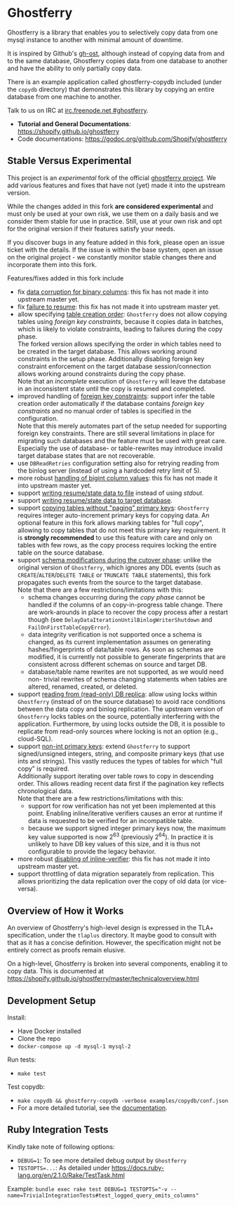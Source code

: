 Ghostferry
==========

Ghostferry is a library that enables you to selectively copy data from one mysql instance to another with minimal amount of downtime.

It is inspired by Github's [gh-ost](https://github.com/github/gh-ost),
although instead of copying data from and to the same database, Ghostferry
copies data from one database to another and have the ability to only
partially copy data.

There is an example application called ghostferry-copydb included (under the
`copydb` directory) that demonstrates this library by copying an entire
database from one machine to another.

Talk to us on IRC at [irc.freenode.net #ghostferry](https://webchat.freenode.net/?channels=#ghostferry).

- **Tutorial and General Documentations**: https://shopify.github.io/ghostferry
- Code documentations: https://godoc.org/github.com/Shopify/ghostferry

Stable Versus Experimental
--------------------------

This project is an *experimental* fork of the official
[ghostferry project](https://github.com/Shopify/ghostferry). We add various
features and fixes that have not (yet) made it into the upstream version.

While the changes added in this fork **are considered experimental** and must
only be used at your own risk, we use them on a daily basis and we consider
them stable for use in practice. Still, use at your own risk and opt for the original version if their features satisfy your needs.

If you discover bugs in any feature added in this fork, please open an issue
ticket with the details. If the issue is within the base system, open an issue
on the original project - we constantly monitor stable changes there and
incorporate them into this fork.

Features/fixes added in this fork include

- fix [data corruption for binary columns](https://github.com/Shopify/ghostferry/issues/157):
  this fix has not made it into upstream master yet.
- fix [failure to resume](https://github.com/Shopify/ghostferry/issues/156):
  this fix has not made it into upstream master yet.
- allow specifying [table creation order](https://github.com/Shopify/ghostferry/issues/161):
  `Ghostferry` does not allow copying tables using *foreign key constraints*,
  because it copies data in batches, which is likely to violate constraints,
  leading to failures during the copy phase.  
  The forked version allows specifying the order in which tables need to be
  created in the target database. This allows working around constraints in the
  setup phase. Additionally disabling foreign key constraint enforcement on the
  target database session/connection allows working around constraints during
  the copy phase.  
  Note that an *incomplete* execution of `Ghostferry`  will leave the database in
  an inconsistent state until the copy is resumed and completed.
- improved handling of [foreign key constraints](https://github.com/Shopify/ghostferry/issues/161):
  support infer the table creation order automatically if the database contains
  *foreign key constraints* and no manual order of tables is specified in the
  configuration.  
  Note that this merely automates part of the setup needed for supporting
  foreign key constraints. There are still several limitations in place for
  migrating such databases and the feature must be used with great care.
  Especially the use of database- or table-rewrites may introduce invalid target
  database states that are not recoverable.
- use `DBReadRetries` configuration setting also for retrying reading from the
  binlog server (instead of using a hardcoded retry limit of 5).
- more robust [handling of bigint column values](https://github.com/Shopify/ghostferry/issues/165):
  this fix has not made it into upstream master yet.
- support [writing resume/state data to file](https://github.com/Shopify/ghostferry/issues/163)
  instead of using *stdout*.
- support [writing resume/state data to target database](https://github.com/Shopify/ghostferry/issues/163).
- support [copying tables without "paging" primary keys](https://github.com/Shopify/ghostferry/issues/162):
  `Ghostferry` requires integer auto-increment primary keys for copying data.
  An optional feature in this fork allows marking tables for "full copy",
  allowing to copy tables that do not meet this primary key requirement. It is
  **strongly recommended** to use this feature with care and only on tables with
  few rows, as the copy process requires locking the entire table on the source
  database.
- support [schema modifications during the cutover phase](https://github.com/Lastline-Inc/ghostferry/issues/11):
  unlike the original version of `Ghostferry`, which ignores any DDL events (such
  as `CREATE`/`ALTER`/`DELETE TABLE` or `TRUNCATE TABLE` statements), this fork
  propagates such events from the source to the target database.  
  Note that there are a few restrictions/limitations with this:
    - schema changes occurring during the *copy phase* cannot be handled if the
      columns of an copy-in-progress table change. There are work-arounds in
      place to recover the copy process after a restart though (see
      `DelayDataIterationUntilBinlogWriterShutdown` and
      `FailOnFirstTableCopyError`).
    - data integrity verification is not supported once a schema is changed, as
      its current implementation assumes on generating hashes/fingerprints of
      data/table rows. As soon as schemas are modified, it is currently not
      possible to generate fingerprints that are consistent across different
      schemas on source and target DB.
    - database/table name rewrites are not supported, as we would need non-
      trivial rewrites of schema changing statements when tables are altered,
      renamed, created, or deleted.
- support [reading from (read-only) DB replica](https://github.com/Lastline-Inc/ghostferry/issues/22):
  allow using locks within `Ghostferry` (instead of on the source database) to
  avoid race conditions between the data copy and binlog replication. The
  upstream version of `Ghostferry` locks tables on the source, potentially
  interferring with the application. Furthermore, by using locks outside the
  DB, it is possible to replicate from read-only sources where locking is not
  an option (e.g., cloud-SQL).
- support [non-int primary keys](https://github.com/Lastline-Inc/ghostferry/issues/24):
  extend `Ghostferry` to support signed/unsigned integers, string, and
  composite primary keys (that use ints and strings). This vastly reduces the
  types of tables for which "full copy" is required.  
  Additionally support iterating over table rows to copy in descending order.
  This allows reading recent data first if the pagination key reflects
  chronological data.  
  Note that there are a few restrictions/limitations with this:
    - support for row verification has not yet been implemented at this point.
      Enabling inline/iterative verifiers causes an error at runtime if data
      is requested to be verified for an incompatible table.
    - because we support signed integer primary keys now, the maximum key value
      supported is now 2<sup>63</sup> (previously 2<sup>64</sup>). In practice
      it is unlikely to have DB key values of this size, and it is thus not
      configurable to provide the legacy behavior.
- more robust [disabling of inline-verifier](https://github.com/Shopify/ghostferry/issues/184):
  this fix has not made it into upstream master yet.
- support throttling of data migration separately from replication. This allows
  prioritizing the data replication over the copy of old data (or vice-versa).

Overview of How it Works
------------------------

An overview of Ghostferry's high-level design is expressed in the TLA+
specification, under the `tlaplus` directory. It maybe good to consult with
that as it has a concise definition. However, the specification might not be
entirely correct as proofs remain elusive.

On a high-level, Ghostferry is broken into several components, enabling it to
copy data. This is documented at
https://shopify.github.io/ghostferry/master/technicaloverview.html

Development Setup
-----------------

Install:

- Have Docker installed
- Clone the repo
- `docker-compose up -d mysql-1 mysql-2`

Run tests:

- `make test`

Test copydb:

- `make copydb && ghostferry-copydb -verbose examples/copydb/conf.json`
- For a more detailed tutorial, see the
  [documentation](https://shopify.github.io/ghostferry).

Ruby Integration Tests
----

Kindly take note of following options:
*   `DEBUG=1`: To see more detailed debug output by `Ghostferry`
*   `TESTOPTS=...`: As detailed under https://docs.ruby-lang.org/en/2.1.0/Rake/TestTask.html

Example:
`bundle exec rake test DEBUG=1 TESTOPTS="-v --name=TrivialIntegrationTests#test_logged_query_omits_columns"`
